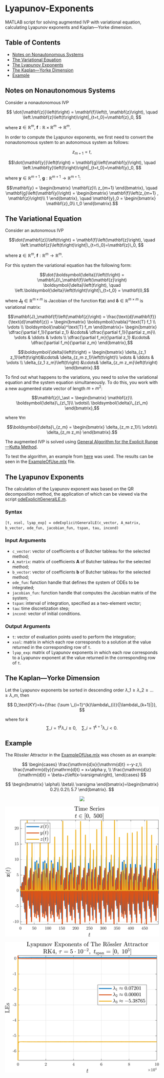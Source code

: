 # Lyapunov-Exponents
MATLAB script for solving augmented IVP with variational equation, calculating Lyapunov exponents and Kaplan—Yorke dimension.

## Table of Contents
- [Notes on Nonautonomous Systems](#notes-on-nonautonomous-systems)
- [The Variational Equation](#the-variational-equation)
- [The Lyapunov Exponents](#the-lyapunov-exponents)
- [The Kaplan—Yorke Dimension](#the-kaplanyorke-dimension)
- [Example](#example)

## Notes on Nonautonomous Systems
Consider a nonautonomous IVP 

$$ \dot{\mathbf{z}}\left(t\right) = \mathbf{f}\left(t, \mathbf{z}\right), \quad \left.\mathbf{z}\left(t\right)\right|_{t=t_0}=\mathbf{z}_0, $$

where $\mathbf{z} \in \mathbb{R}^m, ~\mathbf{f}: \mathbb{R}\times\mathbb{R}^m \to \mathbb{R}^m$.

In order to compute the Lyapunov exponents, we first need to convert the nonautonomous system to an autonomous system as follows:

$$ z_{m+1} = t,$$

$$\dot{\mathbf{y}}\left(t\right) = \mathbf{g}\left(\mathbf{y}\right), \quad \left.\mathbf{y}\left(t\right)\right|_{t=t_0}=\mathbf{y}_0, $$

where $\mathbf{y} \in \mathbb{R}^{m+1}, ~\mathbf{g}: \mathbb{R}^{m+1} \to \mathbb{R}^{m+1}$:

$$\mathbf{y} = \begin{bmatrix}
			\mathbf{z}\\
			z_{m+1}	
		\end{bmatrix}, \quad  \mathbf{g}\left(\mathbf{y}\right) = \begin{bmatrix}
		\mathbf{f}\left(z_{m+1}	, \mathbf{z}\right)\\
		1
		\end{bmatrix}, \quad \mathbf{y}_0 = \begin{bmatrix}
		\mathbf{z}_0\\
		t_0
		\end{bmatrix}.$$
		
## The Variational Equation

Consider an autonomous IVP 

$$\dot{\mathbf{z}}\left(t\right) = \mathbf{f}\left(\mathbf{z}\right), \quad \left.\mathbf{z}\left(t\right)\right|\_{t=t\_0}=\mathbf{z}\_0, $$

where $\mathbf{z} \in \mathbb{R}^m, ~\mathbf{f}:\mathbb{R}^m \to \mathbb{R}^m$.

For this system the variational equation has the following form:

$$\dot{\boldsymbol{\delta}}\left(t\right) = \mathbf{J}\_\mathbf{f}\left(\mathbf{z}\right) \boldsymbol{\delta}\left(t\right), \quad \left.\boldsymbol{\delta}\left(t\right)\right|\_{t=t_0} = \mathbf{I},$$
	
where $\mathbf{J}_\mathbf{f} \in \mathbb{R}^{m\times m}$ is Jacobian of the function $\mathbf{f}\left(\mathbf{z}\right)$ and $\boldsymbol{\delta} \in \mathbb{R}^{m\times m}$ is variational matrix:
	
$$\mathbf{J}_\mathbf{f}\left(\mathbf{z}\right) = \frac{\text{d}\mathbf{f}}{\text{d}\mathbf{z}} = \begin{bmatrix}
			\boldsymbol{\nabla}^\text{T} f_1 
			\\
			\vdots
			\\
			\boldsymbol{\nabla}^\text{T} f_m
		\end{bmatrix}=
		\begin{bmatrix}
			\dfrac{\partial f_1}{\partial z_1} &\cdots& \dfrac{\partial f_1}{\partial z_m}\\
			\vdots & \ddots & \vdots \\
			\dfrac{\partial f_m}{\partial z_1} &\cdots& \dfrac{\partial f_m}{\partial z_m} 
		\end{bmatrix},$$	

$$\boldsymbol{\delta}\left(t\right) = 
		\begin{bmatrix}
			\delta_{z_1 z_1}\left(t\right)&\cdots& \delta_{z_m z_1}\left(t\right)\\
			\vdots & \ddots & \vdots \\
			\delta_{z_1 z_m}\left(t\right) &\cdots& \delta_{z_m z_m}\left(t\right)
		\end{bmatrix}.$$
		
To find out what happens to the variations, you need to solve the variational equation and the system equation simultaneously. To do this, you work with a new augmented state vector of length $m + m^2$:

$$\mathbf{z}\_\ast = \begin{bmatrix}
			\mathbf{z}\\
			\boldsymbol{\delta}\_{z\_1}\\
			\vdots\\
			\boldsymbol{\delta}\_{z\_m}
		\end{bmatrix},$$
		
where $\forall m$

$$\boldsymbol{\delta}\_{z_m} = \begin{bmatrix}
			\delta_{z_m z_1}\\
			\vdots\\
			\delta_{z_m z_m}
		\end{bmatrix}.$$
		
The augmented IVP is solved using [General Algorithm for the Explicit Runge—Kutta Method](https://github.com/whydenyscry/General-algorithm-of-the-explicit-Runge-Kutta-method). 

To test the algorithm, an example from [here](https://home.cs.colorado.edu/~lizb/chaos/variational-notes.pdf) was used. The results can be seen in the [ExampleOfUse.mlx](ExampleOfUse/ExampleOfUse.pdf) file.

## The Lyapunov Exponents

The calculation of the Lyapunov exponent was based on the QR decomposition method, the application of which can be viewed via the script [odeExplicitGeneralLE.m](Scripts/odeExplicitGeneralLE.m).

### Syntax
`[t, xsol, lyap_exp] = odeExplicitGeneralLE(c_vector, A_matrix, b_vector, ode_fun, jacobian_fun, tspan, tau, incond)`

### Input Arguments
- `c_vector`: vector of coefficients $\mathbf{c}$ of Butcher tableau for the selected method;
- `A_matrix`: matrix of coefficients $\mathbf{A}$ of Butcher tableau for the selected method;
- `b_vector`: vector of coefficients $\mathbf{b}$ of Butcher tableau for the selected method;
- `ode_fun`: function handle that defines the system of ODEs to be integrated;
- `jacobian_fun`: function handle that computes the Jacobian matrix of the system;
- `tspan`: interval of integration, specified as a two-element vector;
- `tau`: time discretization step;
- `incond`: vector of initial conditions.

### Output Arguments
- `t`: vector of evaluation points used to perform the integration;
- `xsol`: matrix in which each row corresponds to a solution at the value returned in the corresponding row of `t`.
- `lyap_exp`: matrix of Lyapunov exponents in which each row corresponds to a Lyapunov exponent at the value returned in the corresponding row of `t`.

## The Kaplan—Yorke Dimension

Let the Lyapunov exponents be sorted in descending order $\lambda \_{1}\geq \lambda \_{2}\geq \dots \geq \lambda \_{m}$, then

$$
D_\text{KY}=k+{\frac {\sum \_{i=1}^{k}\lambda\_{i}}{|\lambda\_{k+1}|}},
$$

where for $k$
$$
\sum \_{i=1}^{k}\lambda \_{i}\geqslant 0, \quad \sum \_{i=1}^{k + 1}\lambda \_{i}<0.
$$

## Example

The Rössler Attractor in the [ExampleOfUse.mlx](ExampleOfUse/ExampleOfUse.pdf) was chosen as an example:
 
$$ 
\begin{cases}
			\frac{\mathrm{d}x}{\mathrm{d}t} =-y-z,\\
			\frac{\mathrm{d}y}{\mathrm{d}t} = x+\alpha y, \\
			\frac{\mathrm{d}z}{\mathrm{d}t} = \beta+z\left(x-\varsigma\right),
		\end{cases}
$$

$$ 
\begin{bmatrix}
			\alpha\\
			\beta\\
			\varsigma
		\end{bmatrix}=\begin{bmatrix}
		0.2\\
		0.2\\
		5.7
		\end{bmatrix}.
$$


<p align="center">
  <img src="ExampleOfUse/images/The_Rossler_Attractor.png"/>
</p>

<p align="center">
  <img src="ExampleOfUse/images/time_series.png"/>
</p>

<p align="center">
  <img src="ExampleOfUse/images/LEs_plot.png"/>
</p>